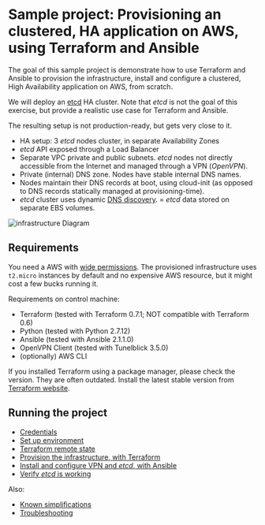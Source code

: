 # Sample project: Provisioning an clustered, HA application on AWS, using Terraform and Ansible


The goal of this sample project is demonstrate how to use Terraform and Ansible to provision the infrastructure, install and configure a clustered, High Availability application on AWS, from scratch.

We will deploy an [etcd](https://coreos.com/etcd/) HA cluster. Note that *etcd* is not the goal of this exercise, but provide a realistic use case for Terraform and Ansible.

The resulting setup is not production-ready, but gets very close to it.

- HA setup: 3 *etcd* nodes cluster, in separate Availability Zones
- *etcd* API exposed through a Load Balancer
- Separate VPC private and public subnets. *etcd* nodes not directly accessible from the Internet and managed through a VPN (*OpenVPN*).
- Private (internal) DNS zone. Nodes have stable internal DNS names.
- Nodes maintain their DNS records at boot, using cloud-init (as opposed to DNS records statically managed at provisioning-time).
- *etcd* cluster uses dynamic [DNS discovery](https://coreos.com/etcd/docs/latest/clustering.html#dns-discovery).
= *etcd* data stored on separate EBS volumes.

![infrastructure Diagram](docs/architecture-vpn.png)

## Requirements

You need a AWS with [wide permissions](docs/aws_permissions.md).
The provisioned infrastructure uses `t2.micro` instances by default and no expensive AWS resource, but it might cost a few bucks running it.


Requirements on control machine:

- Terraform (tested with Terraform 0.7.1; NOT compatible with Terraform 0.6)
- Python (tested with Python 2.7.12)
- Ansible (tested with Ansible 2.1.1.0)
- OpenVPN Client (tested with Tunelblick 3.5.0)
- (optionally) AWS CLI

If you installed Terraform using a package manager, please check the version. They are often outdated. Install the latest stable version from [Terraform website](https://www.terraform.io/intro/getting-started/install.html).

## Running the project

* [Credentials](docs/credentials.md)
* [Set up environment](docs/environment.md)
* [Terraform remote state](docs/remote_state.md)
* [Provision the infrastructure, with Terraform](docs/terraform.md)
* [Install and configure VPN and *etcd*, with Ansible](docs/ansible.md)
* [Verify *etcd* is working](docs/test_etcd.md)

Also:
* [Known simplifications](docs/simplifications.md)
* [Troubleshooting](docs/troubleshooting.md)
